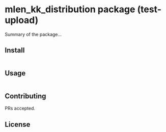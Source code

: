 # mlen_kk_distribution package (test-upload)

Summary of the package...


## Install

```
```

## Usage

```
```

## Contributing

PRs accepted.

## License

```
```

